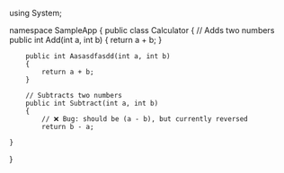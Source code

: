 using System;

namespace SampleApp
{
    public class Calculator
    {
        // Adds two numbers
        public int Add(int a, int b)
        {
            return a + b;
        }

        public int Aasasdfasdd(int a, int b)
        {
            return a + b;
        }
        
        // Subtracts two numbers
        public int Subtract(int a, int b)
        {
            // ❌ Bug: should be (a - b), but currently reversed
            return b - a;
        
    }
}
